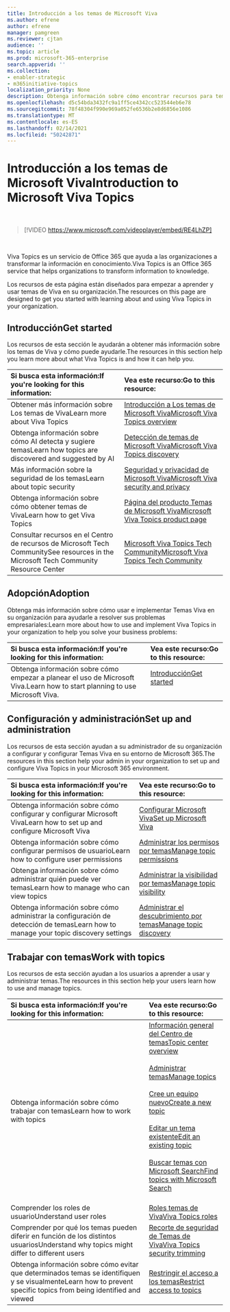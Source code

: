 ```yaml
---
title: Introducción a los temas de Microsoft Viva
ms.author: efrene
author: efrene
manager: pamgreen
ms.reviewer: cjtan
audience: ''
ms.topic: article
ms.prod: microsoft-365-enterprise
search.appverid: ''
ms.collection:
- enabler-strategic
- m365initiative-topics
localization_priority: None
description: Obtenga información sobre cómo encontrar recursos para temas de Microsoft Viva.
ms.openlocfilehash: d5c54bda3432fc9a1ff5ce4342cc523544eb6e78
ms.sourcegitcommit: 78f48304f990e969a052fe6536b2e8d6856e1086
ms.translationtype: MT
ms.contentlocale: es-ES
ms.lasthandoff: 02/14/2021
ms.locfileid: "50242871"
---
```

# <a name="introduction-to-microsoft-viva-topics"></a><span data-ttu-id="4575e-103">Introducción a los temas de Microsoft Viva</span><span class="sxs-lookup"><span data-stu-id="4575e-103">Introduction to Microsoft Viva Topics</span></span>

</br>

> [!VIDEO https://www.microsoft.com/videoplayer/embed/RE4LhZP]  

</br>


<span data-ttu-id="4575e-104">Viva Topics es un servicio de Office 365 que ayuda a las organizaciones a transformar la información en conocimiento.</span><span class="sxs-lookup"><span data-stu-id="4575e-104">Viva Topics is an Office 365 service that helps organizations to transform information to knowledge.</span></span>

<span data-ttu-id="4575e-105">Los recursos de esta página están diseñados para empezar a aprender y usar temas de Viva en su organización.</span><span class="sxs-lookup"><span data-stu-id="4575e-105">The resources on this page are designed to get you started with learning about and using Viva Topics in your organization.</span></span>

## <a name="get-started"></a><span data-ttu-id="4575e-106">Introducción</span><span class="sxs-lookup"><span data-stu-id="4575e-106">Get started</span></span>

<span data-ttu-id="4575e-107">Los recursos de esta sección le ayudarán a obtener más información sobre los temas de Viva y cómo puede ayudarle.</span><span class="sxs-lookup"><span data-stu-id="4575e-107">The resources in this section help you learn more about what Viva Topics  is and how it can help you.</span></span>

| <span data-ttu-id="4575e-108">Si busca esta información:</span><span class="sxs-lookup"><span data-stu-id="4575e-108">If you're looking for this information:</span></span> | <span data-ttu-id="4575e-109">Vea este recurso:</span><span class="sxs-lookup"><span data-stu-id="4575e-109">Go to this resource:</span></span> |
|:-----|:-----|
|<span data-ttu-id="4575e-110">Obtener más información sobre Los temas de Viva</span><span class="sxs-lookup"><span data-stu-id="4575e-110">Learn more about Viva Topics</span></span>|[<span data-ttu-id="4575e-111">Introducción a Los temas de Microsoft Viva</span><span class="sxs-lookup"><span data-stu-id="4575e-111">Microsoft Viva Topics overview</span></span>](topic-experiences-overview.md)|
|<span data-ttu-id="4575e-112">Obtenga información sobre cómo AI detecta y sugiere temas</span><span class="sxs-lookup"><span data-stu-id="4575e-112">Learn how topics are discovered and suggested by AI</span></span>|[<span data-ttu-id="4575e-113">Detección de temas de Microsoft Viva</span><span class="sxs-lookup"><span data-stu-id="4575e-113">Microsoft Viva Topics discovery</span></span>](topic-experiences-discovery.md)|
|<span data-ttu-id="4575e-114">Más información sobre la seguridad de los temas</span><span class="sxs-lookup"><span data-stu-id="4575e-114">Learn about topic security</span></span>|[<span data-ttu-id="4575e-115">Seguridad y privacidad de Microsoft Viva</span><span class="sxs-lookup"><span data-stu-id="4575e-115">Microsoft Viva security and privacy</span></span>](topic-experiences-security-privacy.md)|
|<span data-ttu-id="4575e-116">Obtenga información sobre cómo obtener temas de Viva</span><span class="sxs-lookup"><span data-stu-id="4575e-116">Learn how to get Viva Topics</span></span>|[<span data-ttu-id="4575e-117">Página del producto Temas de Microsoft Viva</span><span class="sxs-lookup"><span data-stu-id="4575e-117">Microsoft Viva Topics product page</span></span>](https://www.microsoft.com/microsoft-viva/topics?activetab=pivot%3aoverviewtab)|
|<span data-ttu-id="4575e-118">Consultar recursos en el Centro de recursos de Microsoft Tech Community</span><span class="sxs-lookup"><span data-stu-id="4575e-118">See resources in the Microsoft Tech Community Resource Center</span></span>|[<span data-ttu-id="4575e-119">Microsoft Viva Topics Tech Community</span><span class="sxs-lookup"><span data-stu-id="4575e-119">Microsoft Viva Topics Tech Community</span></span>](https://resources.techcommunity.microsoft.com/viva-topics/)|



## <a name="adoption"></a><span data-ttu-id="4575e-120">Adopción</span><span class="sxs-lookup"><span data-stu-id="4575e-120">Adoption</span></span>

<span data-ttu-id="4575e-121">Obtenga más información sobre cómo usar e implementar Temas Viva en su organización para ayudarle a resolver sus problemas empresariales:</span><span class="sxs-lookup"><span data-stu-id="4575e-121">Learn more about how to use and implement Viva Topics in your organization to help you solve your business problems:</span></span> 

| <span data-ttu-id="4575e-122">Si busca esta información:</span><span class="sxs-lookup"><span data-stu-id="4575e-122">If you're looking for this information:</span></span> | <span data-ttu-id="4575e-123">Vea este recurso:</span><span class="sxs-lookup"><span data-stu-id="4575e-123">Go to this resource:</span></span> |
|:-----|:-----|
|<span data-ttu-id="4575e-124">Obtenga información sobre cómo empezar a planear el uso de Microsoft Viva.</span><span class="sxs-lookup"><span data-stu-id="4575e-124">Learn how to start planning to use Microsoft Viva.</span></span> |[<span data-ttu-id="4575e-125">Introducción</span><span class="sxs-lookup"><span data-stu-id="4575e-125">Get started</span></span>](topics-adoption-getstarted.md)<br><br>|  

## <a name="set-up-and-administration"></a><span data-ttu-id="4575e-126">Configuración y administración</span><span class="sxs-lookup"><span data-stu-id="4575e-126">Set up and administration</span></span>

<span data-ttu-id="4575e-127">Los recursos de esta sección ayudan a su administrador de su organización a configurar y configurar Temas Viva en su entorno de Microsoft 365.</span><span class="sxs-lookup"><span data-stu-id="4575e-127">The resources in this section help your admin in your organization to set up and configure Viva Topics in your Microsoft 365 environment.</span></span>

| <span data-ttu-id="4575e-128">Si busca esta información:</span><span class="sxs-lookup"><span data-stu-id="4575e-128">If you're looking for this information:</span></span> | <span data-ttu-id="4575e-129">Vea este recurso:</span><span class="sxs-lookup"><span data-stu-id="4575e-129">Go to this resource:</span></span> |
|:-----|:-----|
|<span data-ttu-id="4575e-130">Obtenga información sobre cómo configurar y configurar Microsoft Viva</span><span class="sxs-lookup"><span data-stu-id="4575e-130">Learn how to set up and configure Microsoft Viva</span></span>|[<span data-ttu-id="4575e-131">Configurar Microsoft Viva</span><span class="sxs-lookup"><span data-stu-id="4575e-131">Set up Microsoft Viva</span></span>](set-up-topic-experiences.md)|
|<span data-ttu-id="4575e-132">Obtenga información sobre cómo configurar permisos de usuario</span><span class="sxs-lookup"><span data-stu-id="4575e-132">Learn how to configure user permissions</span></span>|[<span data-ttu-id="4575e-133">Administrar los permisos por temas</span><span class="sxs-lookup"><span data-stu-id="4575e-133">Manage topic permissions</span></span>](topic-experiences-user-permissions.md)|
|<span data-ttu-id="4575e-134">Obtenga información sobre cómo administrar quién puede ver temas</span><span class="sxs-lookup"><span data-stu-id="4575e-134">Learn how to manage who can view topics</span></span>|[<span data-ttu-id="4575e-135">Administrar la visibilidad por temas</span><span class="sxs-lookup"><span data-stu-id="4575e-135">Manage topic visibility</span></span>](topic-experiences-knowledge-rules.md)|
|<span data-ttu-id="4575e-136">Obtenga información sobre cómo administrar la configuración de detección de temas</span><span class="sxs-lookup"><span data-stu-id="4575e-136">Learn how to manage your topic discovery settings</span></span>|[<span data-ttu-id="4575e-137">Administrar el descubrimiento por temas</span><span class="sxs-lookup"><span data-stu-id="4575e-137">Manage topic discovery</span></span>](topic-experiences-discovery.md)|

## <a name="work-with-topics"></a><span data-ttu-id="4575e-138">Trabajar con temas</span><span class="sxs-lookup"><span data-stu-id="4575e-138">Work with topics</span></span>

<span data-ttu-id="4575e-139">Los recursos de esta sección ayudan a los usuarios a aprender a usar y administrar temas.</span><span class="sxs-lookup"><span data-stu-id="4575e-139">The resources in this section help your users learn how to use and manage topics.</span></span>

| <span data-ttu-id="4575e-140">Si busca esta información:</span><span class="sxs-lookup"><span data-stu-id="4575e-140">If you're looking for this information:</span></span> | <span data-ttu-id="4575e-141">Vea este recurso:</span><span class="sxs-lookup"><span data-stu-id="4575e-141">Go to this resource:</span></span> |
|:-----|:-----|
|<span data-ttu-id="4575e-142">Obtenga información sobre cómo trabajar con temas</span><span class="sxs-lookup"><span data-stu-id="4575e-142">Learn how to work with topics</span></span>|[<span data-ttu-id="4575e-143">Información general del Centro de temas</span><span class="sxs-lookup"><span data-stu-id="4575e-143">Topic center overview</span></span>](topic-center-overview.md)<br><br>[<span data-ttu-id="4575e-144">Administrar temas</span><span class="sxs-lookup"><span data-stu-id="4575e-144">Manage topics</span></span>](manage-topics.md)<br><br>[<span data-ttu-id="4575e-145">Cree un equipo nuevo</span><span class="sxs-lookup"><span data-stu-id="4575e-145">Create a new topic</span></span>](create-a-topic.md)<br><br>[<span data-ttu-id="4575e-146">Editar un tema existente</span><span class="sxs-lookup"><span data-stu-id="4575e-146">Edit an existing topic</span></span>](edit-a-topic.md)<br><br>[<span data-ttu-id="4575e-147">Buscar temas con Microsoft Search</span><span class="sxs-lookup"><span data-stu-id="4575e-147">Find topics with Microsoft Search</span></span>](search.md)<br><br>|
|<span data-ttu-id="4575e-148">Comprender los roles de usuario</span><span class="sxs-lookup"><span data-stu-id="4575e-148">Understand user roles</span></span>|[<span data-ttu-id="4575e-149">Roles temas de Viva</span><span class="sxs-lookup"><span data-stu-id="4575e-149">Viva Topics roles</span></span>](topic-experiences-roles.md)|
|<span data-ttu-id="4575e-150">Comprender por qué los temas pueden diferir en función de los distintos usuarios</span><span class="sxs-lookup"><span data-stu-id="4575e-150">Understand why topics might differ to different users</span></span>|[<span data-ttu-id="4575e-151">Recorte de seguridad de Temas de Viva</span><span class="sxs-lookup"><span data-stu-id="4575e-151">Viva Topics security trimming</span></span>](topic-experiences-security-trimming.md)|
|<span data-ttu-id="4575e-152">Obtenga información sobre cómo evitar que determinados temas se identifiquen y se visualmente</span><span class="sxs-lookup"><span data-stu-id="4575e-152">Learn how to prevent specific topics from being identified and viewed</span></span>|[<span data-ttu-id="4575e-153">Restringir el acceso a los temas</span><span class="sxs-lookup"><span data-stu-id="4575e-153">Restrict access to topics</span></span>](restrict-access-to-topics.md)|




